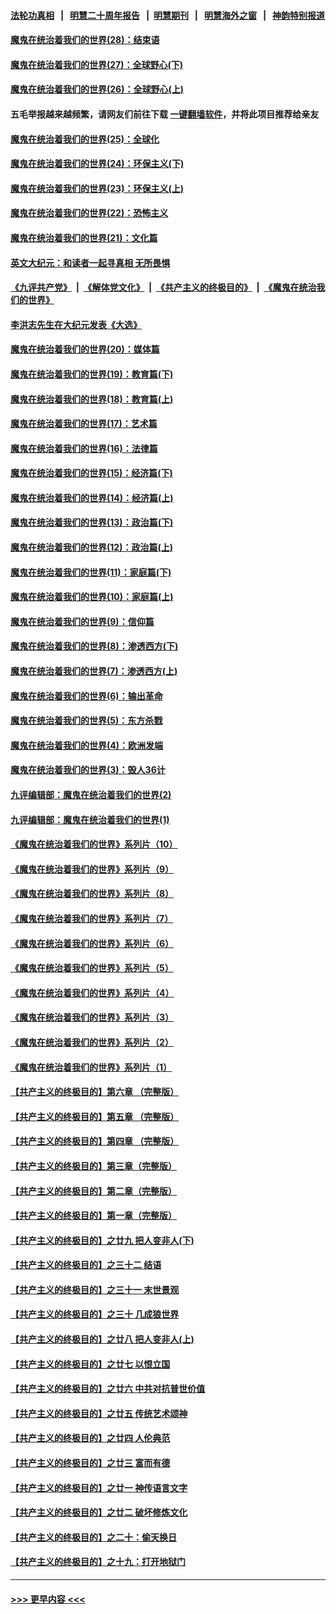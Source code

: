 #### [法轮功真相](https://github.com/gfw-breaker/truth/blob/master/README.md?t=0) &nbsp;&nbsp;|&nbsp;&nbsp; [明慧二十周年报告](https://github.com/gfw-breaker/mh-reports/blob/master/README.md?t=0) &nbsp;&nbsp;|&nbsp;&nbsp;[明慧期刊](https://github.com/gfw-breaker/mh-qikan) &nbsp;&nbsp;|&nbsp;&nbsp; [明慧海外之窗](https://github.com/gfw-breaker/mh-news/blob/master/README.md?t=0) &nbsp;&nbsp;|&nbsp;&nbsp; [神韵特别报道](https://github.com/gfw-breaker/mh-news/blob/master/shenyun.md?t=0)
#### [魔鬼在统治着我们的世界(28)：结束语](../pages/nsc422/n10936246.md?t=06170851) 
#### [魔鬼在统治着我们的世界(27)：全球野心(下)](../pages/nsc422/n10928319.md?t=06170851) 
#### [魔鬼在统治着我们的世界(26)：全球野心(上)](../pages/nsc422/n10900318.md?t=06170851) 
#### 五毛举报越来越频繁，请网友们前往下载 [一键翻墙软件](https://github.com/gfw-breaker/ssr-accounts)，并将此项目推荐给亲友
#### [魔鬼在统治着我们的世界(25)：全球化](../pages/nsc422/n10788205.md?t=06170851) 
#### [魔鬼在统治着我们的世界(24)：环保主义(下)](../pages/nsc422/n10695307.md?t=06170851) 
#### [魔鬼在统治着我们的世界(23)：环保主义(上)](../pages/nsc422/n10688613.md?t=06170851) 
#### [魔鬼在统治着我们的世界(22)：恐怖主义](../pages/nsc422/n10614727.md?t=06170851) 
#### [魔鬼在统治着我们的世界(21)：文化篇](../pages/nsc422/n10597706.md?t=06170851) 
#### [英文大纪元：和读者一起寻真相 无所畏惧](../pages/nsc422/n12542027.md?t=06170851) 
#### [《九评共产党》](https://github.com/begood0513/9ping.md/blob/master/README.md) &nbsp;|&nbsp; [《解体党文化》](../../../../jtdwh.md/blob/master/README.md)  &nbsp;|&nbsp; [《共产主义的终极目的》](../../../../gczydzjmd.md/blob/master/README.md) &nbsp;|&nbsp; [《魔鬼在统治我们的世界》](../../../../mgztzwmdsj.md/blob/master/README.md) 
#### [李洪志先生在大纪元发表《大选》](../pages/nsc422/n12534746.md?t=06170851) 
#### [魔鬼在统治着我们的世界(20)：媒体篇](../pages/nsc422/n10586579.md?t=06170851) 
#### [魔鬼在统治着我们的世界(19)：教育篇(下)](../pages/nsc422/n10564808.md?t=06170851) 
#### [魔鬼在统治着我们的世界(18)：教育篇(上)](../pages/nsc422/n10526970.md?t=06170851) 
#### [魔鬼在统治着我们的世界(17)：艺术篇](../pages/nsc422/n10499093.md?t=06170851) 
#### [魔鬼在统治着我们的世界(16)：法律篇](../pages/nsc422/n10485969.md?t=06170851) 
#### [魔鬼在统治着我们的世界(15)：经济篇(下)](../pages/nsc422/n10469975.md?t=06170851) 
#### [魔鬼在统治着我们的世界(14)：经济篇(上)](../pages/nsc422/n10457370.md?t=06170851) 
#### [魔鬼在统治着我们的世界(13)：政治篇(下)](../pages/nsc422/n10448270.md?t=06170851) 
#### [魔鬼在统治着我们的世界(12)：政治篇(上)](../pages/nsc422/n10444576.md?t=06170851) 
#### [魔鬼在统治着我们的世界(11)：家庭篇(下)](../pages/nsc422/n10440961.md?t=06170851) 
#### [魔鬼在统治着我们的世界(10)：家庭篇(上)](../pages/nsc422/n10435448.md?t=06170851) 
#### [魔鬼在统治着我们的世界(9)：信仰篇](../pages/nsc422/n10432159.md?t=06170851) 
#### [魔鬼在统治着我们的世界(8)：渗透西方(下)](../pages/nsc422/n10429603.md?t=06170851) 
#### [魔鬼在统治着我们的世界(7)：渗透西方(上)](../pages/nsc422/n10426013.md?t=06170851) 
#### [魔鬼在统治着我们的世界(6)：输出革命](../pages/nsc422/n10421536.md?t=06170851) 
#### [魔鬼在统治着我们的世界(5)：东方杀戮](../pages/nsc422/n10417707.md?t=06170851) 
#### [魔鬼在统治着我们的世界(4)：欧洲发端](../pages/nsc422/n10414890.md?t=06170851) 
#### [魔鬼在统治着我们的世界(3)：毁人36计](../pages/nsc422/n10411583.md?t=06170851) 
#### [九评编辑部：魔鬼在统治着我们的世界(2)](../pages/nsc422/n10410036.md?t=06170851) 
#### [九评编辑部：魔鬼在统治着我们的世界(1)](../pages/nsc422/n10406825.md?t=06170851) 
#### [《魔鬼在统治着我们的世界》系列片（10）](../pages/nsc422/n12292670.md?t=06170851) 
#### [《魔鬼在统治着我们的世界》系列片（9）](../pages/nsc422/n12290859.md?t=06170851) 
#### [《魔鬼在统治着我们的世界》系列片（8）](../pages/nsc422/n12287445.md?t=06170851) 
#### [《魔鬼在统治着我们的世界》系列片（7）](../pages/nsc422/n12283425.md?t=06170851) 
#### [《魔鬼在统治着我们的世界》系列片（6）](../pages/nsc422/n12282314.md?t=06170851) 
#### [《魔鬼在统治着我们的世界》系列片（5）](../pages/nsc422/n12281419.md?t=06170851) 
#### [《魔鬼在统治着我们的世界》系列片（4）](../pages/nsc422/n12274024.md?t=06170851) 
#### [《魔鬼在统治着我们的世界》系列片（3）](../pages/nsc422/n12271322.md?t=06170851) 
#### [《魔鬼在统治着我们的世界》系列片（2）](../pages/nsc422/n12269049.md?t=06170851) 
#### [《魔鬼在统治着我们的世界》系列片（1）](../pages/nsc422/n12267575.md?t=06170851) 
#### [【共产主义的终极目的】第六章 （完整版）](../pages/nsc422/n11428913.md?t=06170851) 
#### [【共产主义的终极目的】第五章 （完整版）](../pages/nsc422/n11428912.md?t=06170851) 
#### [【共产主义的终极目的】第四章 （完整版）](../pages/nsc422/n11428907.md?t=06170851) 
#### [【共产主义的终极目的】第三章（完整版）](../pages/nsc422/n11428848.md?t=06170851) 
#### [【共产主义的终极目的】第二章（完整版）](../pages/nsc422/n11428831.md?t=06170851) 
#### [【共产主义的终极目的】第一章（完整版）](../pages/nsc422/n11417651.md?t=06170851) 
#### [【共产主义的终极目的】之廿九 把人变非人(下)](../pages/nsc422/n11344140.md?t=06170851) 
#### [【共产主义的终极目的】之三十二 结语](../pages/nsc422/n11360535.md?t=06170851) 
#### [【共产主义的终极目的】之三十一 末世景观](../pages/nsc422/n11351129.md?t=06170851) 
#### [【共产主义的终极目的】之三十 几成狼世界](../pages/nsc422/n11348280.md?t=06170851) 
#### [【共产主义的终极目的】之廿八 把人变非人(上)](../pages/nsc422/n11340492.md?t=06170851) 
#### [【共产主义的终极目的】之廿七 以恨立国](../pages/nsc422/n11336944.md?t=06170851) 
#### [【共产主义的终极目的】之廿六 中共对抗普世价值](../pages/nsc422/n11324785.md?t=06170851) 
#### [【共产主义的终极目的】之廿五 传统艺术颂神](../pages/nsc422/n11296396.md?t=06170851) 
#### [【共产主义的终极目的】之廿四 人伦典范](../pages/nsc422/n11296397.md?t=06170851) 
#### [【共产主义的终极目的】之廿三 富而有德](../pages/nsc422/n11283598.md?t=06170851) 
#### [【共产主义的终极目的】之廿一 神传语言文字](../pages/nsc422/n11263265.md?t=06170851) 
#### [【共产主义的终极目的】之廿二 破坏修炼文化](../pages/nsc422/n11245728.md?t=06170851) 
#### [【共产主义的终极目的】之二十：偷天换日](../pages/nsc422/n11238846.md?t=06170851) 
#### [【共产主义的终极目的】之十九：打开地狱门](../pages/nsc422/n11206376.md?t=06170851) 

----
#### [ >>> 更早内容 <<< ](../indexes/nsc422-earlier.md)
